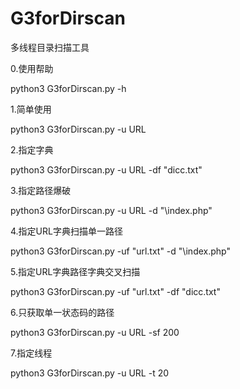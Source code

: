 # G3forDirscan
多线程目录扫描工具

0.使用帮助

python3 G3forDirscan.py -h

1.简单使用

python3 G3forDirscan.py -u URL

2.指定字典

python3 G3forDirscan.py -u URL -df "dicc.txt"

3.指定路径爆破

python3 G3forDirscan.py -u URL -d "\index.php"

4.指定URL字典扫描单一路径

python3 G3forDirscan.py -uf "url.txt" -d "\index.php"

5.指定URL字典路径字典交叉扫描

python3 G3forDirscan.py -uf "url.txt" -df "dicc.txt"

6.只获取单一状态码的路径

python3 G3forDirscan.py -u URL -sf 200

7.指定线程

python3 G3forDirscan.py -u URL -t 20
